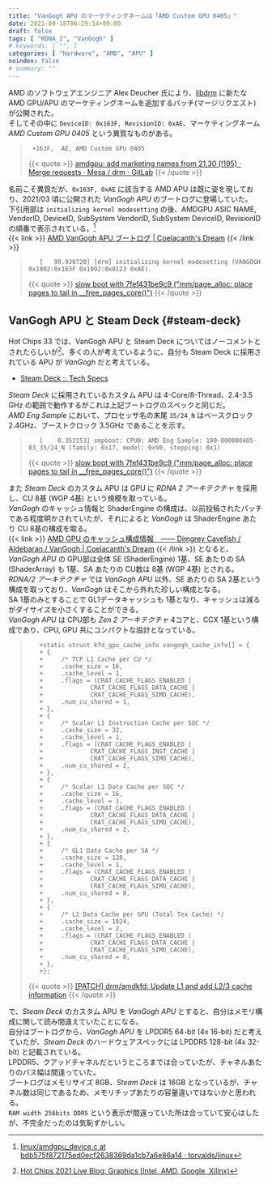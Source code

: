 ```yaml
---
title: "VanGogh APU のマーケティングネームは「AMD Custom GPU 0405」"
date: 2021-09-18T06:29:14+09:00
draft: false
tags: [ "RDNA_2", "VanGogh" ]
# keywords: [ "", ]
categories: [ "Hardware", "AMD", "APU" ]
noindex: false
# summary: ""
---
```


AMD のソフトウェアエンジニア Alex Deucher 氏により、[libdrm](https://gitlab.freedesktop.org/mesa/drm) に新たな AMD GPU/APU のマーケティングネームを追加するパッチ(マージリクエスト) が公開された。  
そしてその中に `DeviceID: 0x163F, RevisionID: 0xAE`、マーケティングネーム *AMD Custom GPU 0405* という異質なものがある。  

 > 		+163F,	AE,	AMD Custom GPU 0405
 >
 > {{< quote >}} [amdgpu: add marketing names from 21.30 (!195) · Merge requests · Mesa / drm · GitLab](https://gitlab.freedesktop.org/mesa/drm/-/merge_requests/195) {{< /quote >}}

名前こそ異質だが、`0x163F, 0xAE` に該当する AMD APU は既に姿を現しており、2021/03 頃に公開された *VanGogh APU* のブートログに登場していた。  
下引用部は `initializing kernel modesetting` の後、AMDGPU ASIC NAME, VendorID, DeviceID, SubSystem VendorID, SubSystem DeviceID, RevisionID の順番で表示されている。[^drm-info]  
{{< link >}} [AMD VanGogh APU ブートログ | Coelacanth's Dream](/posts/2021/03/17/vgh-bootlog/) {{< /link >}}

[^drm-info]: [linux/amdgpu_device.c at bdb575f872175ed0ecf2638369da1cb7a6e86a14 · torvalds/linux](https://github.com/torvalds/linux/blob/bdb575f872175ed0ecf2638369da1cb7a6e86a14/drivers/gpu/drm/amd/amdgpu/amdgpu_device.c#L3459)

 >        [   99.930720] [drm] initializing kernel modesetting (VANGOGH 0x1002:0x163F 0x1002:0x0123 0xAE).
 >
 > {{< quote >}} [slow boot with 7fef431be9c9 ("mm/page_alloc: place pages to tail in __free_pages_core()")](https://lists.freedesktop.org/archives/amd-gfx/2021-March/060563.html) {{< /quote >}}

## VanGogh APU と Steam Deck {#steam-deck}

Hot Chips 33 では、VanGogh APU と Steam Deck についてはノーコメントとされたらしいが[^hc33]、多くの人が考えているように、自分も Steam Deck に採用されている APU が *VanGogh* だと考えている。  

[^hc33]: [Hot Chips 2021 Live Blog: Graphics (Intel, AMD, Google, Xilinx)](https://www.anandtech.com/show/16912/hot-chips-2021-live-blog-graphics-intel-amd-google-xilinx)

 * [Steam Deck :: Tech Specs](https://www.steamdeck.com/en/tech)

*Steam Deck* に採用されているカスタム APU は 4-Core/8-Thread、2.4-3.5 GHz の範囲で動作するがこれは上記ブートログのスペックと同じだ。  
*AMD Eng Sample* において、プロセッサ名の末尾 `35/24_N` はベースクロック 2.4GHz、ブーストクロック 3.5GHz であることを示す。  

 >        [    0.353153] smpboot: CPU0: AMD Eng Sample: 100-000000405-03_35/24_N (family: 0x17, model: 0x90, stepping: 0x1)
 >
 > {{< quote >}} [slow boot with 7fef431be9c9 ("mm/page_alloc: place pages to tail in __free_pages_core()")](https://lists.freedesktop.org/archives/amd-gfx/2021-March/060563.html) {{< /quote >}}

また *Steam Deck* のカスタム APU は GPU に *RDNA 2 アーキテクチャ* を採用し、CU 8基 (WGP 4基) という規模を取っている。  
*VanGogh* のキャッシュ情報と ShaderEngine の構成は、以前投稿されたパッチである程度明かされていたが、それによると *VanGogh* は ShaderEngine あたり CU 8基の構成を取る。  
{{< link >}} [AMD GPU のキャッシュ構成情報　―― Dimgrey Cavefish / Aldebaran / VanGogh | Coelacanth's Dream](/posts/2021/03/30/amdgpu_cache_info/) {{< /link >}}
となると、*VanGogh APU* の GPU部は全体 SE (ShaderEngine) 1基、SE あたりの SA (ShaderArray) も 1基、SA あたりの CU数は 8基 (WGP 4基) とされる。  
*RDNA/2 アーキテクチャ* では *VanGogh APU* 以外、SE あたりの SA 2基という構成を取っており、*VanGogh* はそこから外れた珍しい構成となる。  
SA 1基のみとすることで GL1データキャッシュも 1基となり、キャッシュは減るがダイサイズを小さくすることができる。  
*VanGogh APU* は CPU部も *Zen 2 アーキテクチャ* 4コアと、CCX 1基という構成であり、CPU, GPU 共にコンパクトな設計となっている。  

 >        +static struct kfd_gpu_cache_info vangogh_cache_info[] = {
 >        +	{
 >        +		/* TCP L1 Cache per CU */
 >        +		.cache_size = 16,
 >        +		.cache_level = 1,
 >        +		.flags = (CRAT_CACHE_FLAGS_ENABLED |
 >        +				CRAT_CACHE_FLAGS_DATA_CACHE |
 >        +				CRAT_CACHE_FLAGS_SIMD_CACHE),
 >        +		.num_cu_shared = 1,
 >        +	},
 >        +	{
 >        +		/* Scalar L1 Instruction Cache per SQC */
 >        +		.cache_size = 32,
 >        +		.cache_level = 1,
 >        +		.flags = (CRAT_CACHE_FLAGS_ENABLED |
 >        +				CRAT_CACHE_FLAGS_INST_CACHE |
 >        +				CRAT_CACHE_FLAGS_SIMD_CACHE),
 >        +		.num_cu_shared = 2,
 >        +	},
 >        +	{
 >        +		/* Scalar L1 Data Cache per SQC */
 >        +		.cache_size = 16,
 >        +		.cache_level = 1,
 >        +		.flags = (CRAT_CACHE_FLAGS_ENABLED |
 >        +				CRAT_CACHE_FLAGS_DATA_CACHE |
 >        +				CRAT_CACHE_FLAGS_SIMD_CACHE),
 >        +		.num_cu_shared = 2,
 >        +	},
 >        +	{
 >        +		/* GL1 Data Cache per SA */
 >        +		.cache_size = 128,
 >        +		.cache_level = 1,
 >        +		.flags = (CRAT_CACHE_FLAGS_ENABLED |
 >        +				CRAT_CACHE_FLAGS_DATA_CACHE |
 >        +				CRAT_CACHE_FLAGS_SIMD_CACHE),
 >        +		.num_cu_shared = 8,
 >        +	},
 >        +	{
 >        +		/* L2 Data Cache per GPU (Total Tex Cache) */
 >        +		.cache_size = 1024,
 >        +		.cache_level = 2,
 >        +		.flags = (CRAT_CACHE_FLAGS_ENABLED |
 >        +				CRAT_CACHE_FLAGS_DATA_CACHE |
 >        +				CRAT_CACHE_FLAGS_SIMD_CACHE),
 >        +		.num_cu_shared = 8,
 >        +	},
 >        +};
 >
 > {{< quote >}} [[PATCH] drm/amdkfd: Update L1 and add L2/3 cache information](https://lists.freedesktop.org/archives/amd-gfx/2021-March/061392.html) {{< /quote >}}

で、*Steam Deck* のカスタム APU を *VanGogh APU* とすると、自分はメモリ構成に関して読み間違えていたことになる。  
自分はブートログから、*VanGogh APU* を LPDDR5 64-bit (4x 16-bit) だと考えていたが、*Steam Deck* のハードウェアスペックには LPDDR5 128-bit (4x 32-bit) と記載されている。  
LPDDR5、クアッドチャネルだというところまでは合っていたが、チャネルあたりのバス幅は間違っていた。  
ブートログはメモリサイズ 8GB、*Steam Deck* は 16GB となっているが、チャネル数は同じであるため、メモリチップあたりの容量違いではないかと思われる。  
`RAM width 256bits DDR5` という表示が間違っていた所は合っていて安心はしたが、不完全だったのは気恥ずかしい。  

